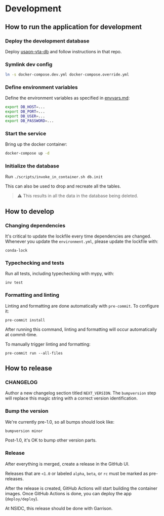 # Development

## How to run the application for development

### Deploy the development database

Deploy [usaon-vta-db](https://github.com/nsidc/usaon-vta-db) and follow instructions in
that repo.


### Symlink dev config

```bash
ln -s docker-compose.dev.yml docker-compose.override.yml
```


### Define environment variables

Define the environment variables as specified in [envvars.md](./envvars.md):

```bash
export DB_HOST=...
export DB_PORT=...
export DB_USER=...
export DB_PASSWORD=...
```

### Start the service

Bring up the docker container:

```bash
docker-compose up -d
```


### Initialize the database

Run `./scripts/invoke_in_container.sh db.init`

This can also be used to drop and recreate all the tables.

> :warning: This results in all the data in the database being deleted.


## How to develop

### Changing dependencies

It's critical to update the lockfile every time dependencies are changed. Whenever you
update the `environment.yml`, please update the lockfile with:

```
conda-lock
```


### Typechecking and tests

Run all tests, including typechecking with mypy, with:

```
inv test
```


### Formatting and linting

Linting and formatting are done automatically with `pre-commit`. To configure it:

```
pre-commit install
```

After running this command, linting and formatting will occur automatically at
commit-time.

To manually trigger linting and formatting:

```
pre-commit run --all-files
```


## How to release

### CHANGELOG

Author a new changelog section titled `NEXT_VERSION`. The `bumpversion` step will
replace this magic string with a correct version identification.


### Bump the version

We're currently pre-1.0, so all bumps should look like:

```bash
bumpversion minor
```

Post-1.0, it's OK to bump other version parts.


### Release

After everything is merged, create a release in the GitHub UI.

Releases that are `<1.0` or labeled `alpha`, `beta`, or `rc` must be marked as
pre-releases.

After the release is created, GitHub Actions will start building the container images.
Once GitHub Actions is done, you can deploy the app (`deploy/deploy`).

At NSIDC, this release should be done with Garrison.
